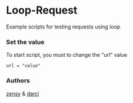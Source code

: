 # Loop-Request
Example scripts for testing requests using loop

### Set the value

To start script, you must to change the "url" value

```
url = "value"
```

### Authors

[zensy](https://github.com/zensyz) & [darci](https://github.com/darciz)
